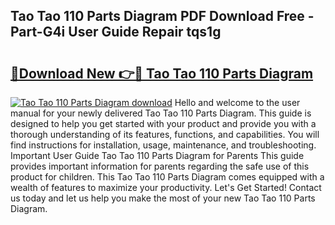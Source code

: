## Tao Tao 110 Parts Diagram PDF Download Free - Part-G4i User Guide Repair tqs1g

# <h2><a href="http://dfqjuuu.blite.top/?on=Tao+Tao+110+Parts+Diagram">🔗Download New 👉🔴 Tao Tao 110 Parts Diagram</a></h2>

[![Tao Tao 110 Parts Diagram download](https://i.imgur.com/lujVjoI.png)](http://dfqjuuu.blite.top/?on=Tao+Tao+110+Parts+Diagram)
Hello and welcome to the user manual for your newly delivered Tao Tao 110 Parts Diagram. This guide is designed to help you get started with your product and provide you with a thorough understanding of its features, functions, and capabilities. You will find instructions for installation, usage, maintenance, and troubleshooting. Important User Guide Tao Tao 110 Parts Diagram for Parents This guide provides important information for parents regarding the safe use of this product for children. This Tao Tao 110 Parts Diagram comes equipped with a wealth of features to maximize your productivity. Let's Get Started! Contact us today and let us help you make the most of your new Tao Tao 110 Parts Diagram.

